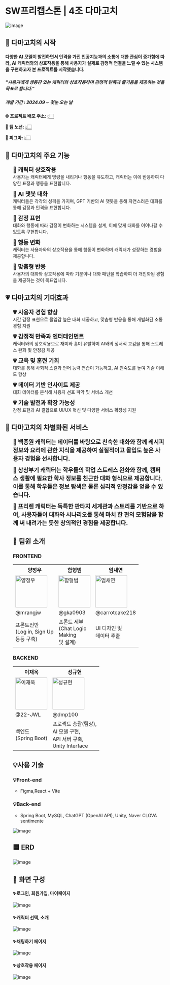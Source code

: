 # SW프리캡스톤 | 4조 다마고치
![image](https://github.com/user-attachments/assets/fc593705-70af-405a-939d-3be81591f8d8)

## 👾 다마고치의 시작
<h4>다양한 AI 모델이 발전하면서 인격을 가진 인공지능과의 소통에 대한 관심이 증가함에 따라, AI 캐릭터와의 상호작용을 통해 사용자가 실제로 감정적 연결을 느낄 수 있는 시스템을 구현하고자 본 프로젝트를 시작했습니다.</h4>

<h5>"사용자에게 생동감 있는 캐릭터와 상호작용하며 감정적 만족과 즐거움을 제공하는 것을 목표로 합니다."</h5>

<h5>개발 기간 : 2024.09 ~ 첫눈 오는 날</h5>

**🌐 프로젝트 배포 주소:** <a href='http://damagochi.shop'>👆🏻</a>

**💬 팀 노션:** <a href='https://www.notion.so/SW-12ffe3248b8281fd92beef484a215c65'>👆🏻</a>

**🎨 피그마:** <a href='https://www.figma.com/design/lV5eYGRG1GUTaIhPQ8vTrc/SW-%ED%94%84%EB%A6%AC-%EC%BA%A1%EC%8A%A4%ED%86%A4-%EB%94%94%EC%9E%90%EC%9D%B8?node-id=0-1&t=xzzCE8frUkwojFF9-1'>👆🏻</a>


## 🤖 다마고치의 주요 기능
<ul>
  <li style="list-style-type: none; margin-bottom: 10px;">
    <span style="font-size: 18px; font-weight: bold;">🤖 캐릭터 상호작용</span><br>
    사용자는 캐릭터에게 명령을 내리거나 행동을 유도하고,  캐릭터는 이에 반응하여 다양한 표정과 행동을 표현합니다.
  </li>
  <li style="list-style-type: none; margin-bottom: 10px;">
    <span style="font-size: 18px; font-weight: bold;">🤖 AI 챗봇 대화</span><br>
    캐릭터들은 각각의 성격을 가지며, GPT 기반의 AI 챗봇을 통해 자연스러운 대화를 통해  감정과 인격을 표현합니다.
  </li>
  <li style="list-style-type: none; margin-bottom: 10px;">
    <span style="font-size: 18px; font-weight: bold;">🤖 감정 표현</span><br>
    대화와 행동에 따라 감정이 변화하는 시스템을 설계,  이에 맞게 대화를 이어나갈 수 있도록 구현합니다.
  </li>
  <li style="list-style-type: none; margin-bottom: 10px;">
    <span style="font-size: 18px; font-weight: bold;">🤖 행동 변화</span><br>
    캐릭터는 사용자와의 상호작용을 통해 행동이 변화하며  캐릭터가 성장하는 경험을 제공합니다.
  </li>
  <li style="list-style-type: none; margin-bottom: 10px;">
    <span style="font-size: 18px; font-weight: bold;">🤖 맞춤형 반응
</span><br>
    사용자의 대화와 상호작용에 따라 기분이나 대화 패턴을 학습하여 더 개인화된 경험을 제공하는 것이 목표입니다.
  </li>
</ul>

## 💗 다마고치의 기대효과
<ul>
  <li style="list-style-type: none; margin-bottom: 10px;">
    <span style="font-size: 18px; font-weight: bold;">💗 사용자 경험 향상</span><br>
    시간 감정 표현으로 몰입감 높은 대화 제공하고, 맞춤형 반응을 통해 개별화된 소통 경험 지원
  </li>
  <li style="list-style-type: none; margin-bottom: 10px;">
    <span style="font-size: 18px; font-weight: bold;">💗 감정적 만족과 엔터테인먼트</span><br>
    캐릭터와의 상호작용으로 재미와 흥미 유발하며 AI와의 정서적 교감을 통해 스트레스 완화 및 안정감 제공
  </li>
  <li style="list-style-type: none; margin-bottom: 10px;">
    <span style="font-size: 18px; font-weight: bold;">💗 교육 및 훈련 기회</span><br>
   대화를 통해 사회적 스킬과 언어 능력 연습이 가능하고, AI 친숙도를 높여 기술 이해도 향상
  </li>
  <li style="list-style-type: none; margin-bottom: 10px;">
    <span style="font-size: 18px; font-weight: bold;">💗 데이터 기반 인사이트 제공</span><br>
    대화 데이터를 분석해 사용자 선호 파악 및 서비스 개선
  </li>
  <li style="list-style-type: none; margin-bottom: 10px;">
    <span style="font-size: 18px; font-weight: bold;">💗 기술 발전과 확장 가능성
</span><br>
감정 표현과 AI 결합으로 UI/UX 혁신 및 다양한 서비스 확장성 지원
  </li>
</ul>

## 🌟 다마고치의 차별화된 서비스
<ul>
  <li style="list-style-type: none; margin-bottom: 10px;">
    <span style="font-size: 18px; font-weight: bold;">🌟 백종원 캐릭터는 데이터를 바탕으로 친숙한 대화와 함께 레시피 정보와 요리에 관한 지식을 제공하여 실질적이고 몰입도 높은 사용자 경험을 선사합니다.</span><br> </li>
  <li style="list-style-type: none; margin-bottom: 10px;">
    <span style="font-size: 18px; font-weight: bold;">🌟 상상부기 캐릭터는 학우들의 학업 스트레스 완화와 함께, 캠퍼스 생활에 필요한 학사 정보를 친근한 대화 형식으로 제공합니다. 이를 통해 학우들은 정보 탐색은 물론 심리적 안정감을 얻을 수 있습니다.</span><br></li>
  <li style="list-style-type: none; margin-bottom: 10px;">
    <span style="font-size: 18px; font-weight: bold;">🌟 프리렌 캐릭터는 독특한 판타지 세계관과 스토리를 기반으로 하여, 사용자들이 대화와 시나리오를 통해 마치 한 편의 모험담을 함께 써 내려가는 듯한 창의적인 경험을 제공합니다.</span><br>
  
  </li>



## 🐢 팀원 소개

### FRONTEND
<table>
  <tr>
    <th>양정우</th>
    <th>함형범</th>
    <th>엄새연</th>
  </tr>
  <tr>
    <td>
      <img src="https://github.com/mrangjw.png" alt="양정우" width="100">
    </td>
    <td>
      <img src="https://github.com/gka0903.png" alt="함형범" width="100">
    </td>
    <td>
      <img src="https://github.com/carrotcake218.png" alt="엄새연" width="100">
    </td>
  </tr>
  <tr>
    <td>@mrangjw</td>
    <td>@gka0903</td>
    <td>@carrotcake218</td>
  </tr>
  <tr>
    <td>프론트전반 <br>(Log in, Sign Up <br>등등 구축)</td>
    <td>프론트 세부 <br>(Chat Logic <br>Making <br>및 설계)</td>
    <td>UI 디자인 및 <br>데이터 추출</td>
  </tr>
</table>

### BACKEND
<table>
  <tr>
    <th>이재욱</th>
    <th>성규현</th>
  </tr>
  <tr>
    <td>
      <img src="https://github.com/22-JWL.png" alt="이재욱" width="100">
    </td>
    <td>
      <img src="https://github.com/dmp100.png" alt="성규현" width="100">
    </td>
  </tr>
  <tr>
    <td>@22-JWL</td>
    <td>@dmp100</td>
  </tr>
  <tr>
    <td>백엔드 <br>(Spring Boot)</td>
    <td>프로젝트 총괄(팀장), <br>AI 모델 구현, <br>API 서버 구축, <br>Unity Interface</td>
  </tr>
</table>


## 💡사용 기술

### 💡Front-end

<ul>
  <li>Figma,React + Vite</li>
</ul>

### 💡Back-end

<ul>
  <li>Spring Boot, MySQL, ChatGPT (OpenAI API), Unity, Naver CLOVA sentimente</li>
</ul>

![image](https://github.com/user-attachments/assets/d68f2aa5-fec5-4dcb-8832-d45093e88463)


## 🟦 ERD

![image](https://github.com/user-attachments/assets/ab6bb7df-b31c-4916-a7a5-8c0f2de10e65)


## 👀 화면 구성

<h4>✨로그인, 회원가입, 마이페이지</h4>

 ![image](https://github.com/user-attachments/assets/57d9ce26-825a-491f-a98f-cc04bd5fac26)

<h4>✨캐릭터 선택, 소개</h4>

![image](https://github.com/user-attachments/assets/ec418d84-e689-481e-ae6a-9b43d92182a0)

<h4>✨채팅하기 페이지</h4>

![image](https://github.com/user-attachments/assets/d7f78aab-039b-4b9c-b032-29f1e15604aa)

<h4>✨상호작용 페이지</h4>

![image](https://github.com/user-attachments/assets/3b7e6654-49a2-40e1-bc5c-2987662dccd4)
  
